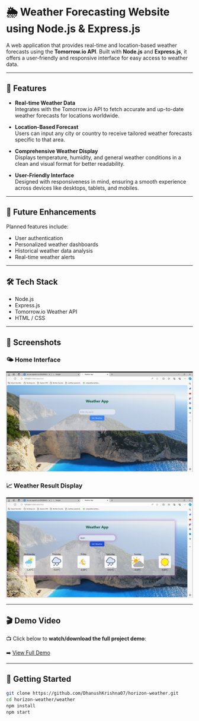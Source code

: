# 🌦️ Weather Forecasting Website using Node.js & Express.js

A web application that provides real-time and location-based weather forecasts using the **Tomorrow.io API**. Built with **Node.js** and **Express.js**, it offers a user-friendly and responsive interface for easy access to weather data.

---

## 🚀 Features

- **Real-time Weather Data**  
  Integrates with the Tomorrow.io API to fetch accurate and up-to-date weather forecasts for locations worldwide.

- **Location-Based Forecast**  
  Users can input any city or country to receive tailored weather forecasts specific to that area.

- **Comprehensive Weather Display**  
  Displays temperature, humidity, and general weather conditions in a clean and visual format for better readability.

- **User-Friendly Interface**  
  Designed with responsiveness in mind, ensuring a smooth experience across devices like desktops, tablets, and mobiles.

---

## 🔮 Future Enhancements

Planned features include:

- User authentication  
- Personalized weather dashboards  
- Historical weather data analysis  
- Real-time weather alerts  

---

## 🛠️ Tech Stack

- Node.js  
- Express.js  
- Tomorrow.io Weather API  
- HTML / CSS  

---

## 📸 Screenshots

### 🌤️ Home Interface  
![Home Interface](assets/screenshots/Interface.png)

### 📈 Weather Result Display  
![Results](assets/screenshots/Resuts_of_Project.png)

---

## 🎬 Demo Video

📺 Click below to **watch/download the full project demo**:

➡️ [View Full Demo](assets/demo/Full_Demo_Weather_Project.mkv)

---

## 🚀 Getting Started

```bash
git clone https://github.com/DhanushKrishna07/horizon-weather.git
cd horizon-weather/weather
npm install
npm start
